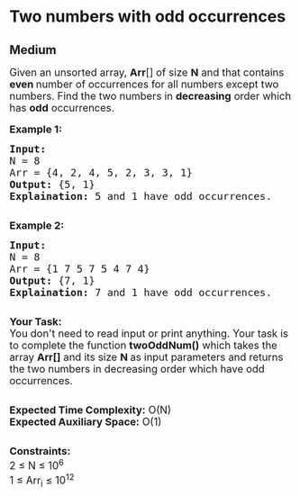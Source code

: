 # Two numbers with odd occurrences
## Medium
<div class="problems_problem_content__Xm_eO"><p><span style="font-size:18px">Given an unsorted array,&nbsp;<strong>Arr</strong>[] of size <strong>N</strong> and that contains <strong>even </strong>number of occurrences for all numbers except two numbers. Find the two numbers in <strong>decreasing</strong> order which has <strong>odd</strong> occurrences.</span><br>
<br>
<span style="font-size:18px"><strong>Example 1:</strong></span></p>

<pre style="position: relative;"><span style="font-size:18px"><strong>Input:</strong>
N = 8
Arr = {4, 2, 4, 5, 2, 3, 3, 1}
<strong>Output:</strong> {5, 1} 
<strong>Explaination:</strong> 5 and 1 have odd occurrences.</span><div class="open_grepper_editor" title="Edit &amp; Save To Grepper"></div></pre>

<p><br>
<span style="font-size:18px"><strong>Example 2:</strong></span></p>

<pre style="position: relative;"><span style="font-size:18px"><strong>Input:</strong>
N = 8
Arr = {1 7 5 7 5 4 7 4}
<strong>Output:</strong> {7, 1}
<strong>Explaination:</strong> 7 and 1 have odd occurrences.</span><div class="open_grepper_editor" title="Edit &amp; Save To Grepper"></div></pre>

<p><br>
<span style="font-size:18px"><strong>Your Task:</strong><br>
You don't need to read input or print anything. Your task is to complete the function&nbsp;<strong>twoOddNum()</strong>&nbsp;which takes the array <strong>Arr[]</strong> and its size <strong>N&nbsp;</strong>as input parameters&nbsp;and returns the two numbers in decreasing order which have odd occurrences.</span></p>

<p><br>
<span style="font-size:18px"><strong>Expected Time Complexity:</strong> O(N)<br>
<strong>Expected Auxiliary Space:</strong> O(1)</span></p>

<p><br>
<span style="font-size:18px"><strong>Constraints:</strong><br>
2 ≤ N ≤ 10<sup>6</sup><br>
1 ≤ Arr<sub>i</sub>&nbsp;≤ 10<sup>12</sup></span></p>
</div>